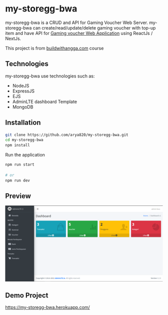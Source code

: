 # my-storegg-bwa

my-storegg-bwa is a CRUD and API for Gaming Voucher Web Server. my-storegg-bwa can create/read/update/delete gaming voucher with top-up item and have API for [Gaming voucher Web Application](https://storegg-bwa-aryaddias.vercel.app/) using ReactJs / NextJs.

This project is from [buildwithangga.com](https://buildwithangga.com/) course


## Technologies
my-storegg-bwa use technologies such as:
- NodeJS
- ExpressJS
- EJS
- AdminLTE dashboard Template
- MongoDB

## Installation
```bash
git clone https://github.com/arya820/my-storegg-bwa.git
cd my-storegg-bwa
npm install
```

Run the application
```bash
npm run start

# or
npm run dev
```

##  Preview
![PreviewImage](/public/preview.png)

## Demo Project
https://my-storegg-bwa.herokuapp.com/
